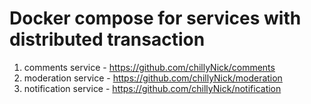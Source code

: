 # Docker compose for services with distributed transaction

1. comments service - https://github.com/chillyNick/comments
2. moderation service - https://github.com/chillyNick/moderation
3. notification service - https://github.com/chillyNick/notification